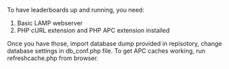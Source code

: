 To have leaderboards up and running, you need:
1) Basic LAMP webserver
2) PHP cURL extension and PHP APC extension installed

Once you have those, import database dump provided in repisotory, change database settings in db_conf.php file.
To get APC caches working, run refreshcache.php from browser.